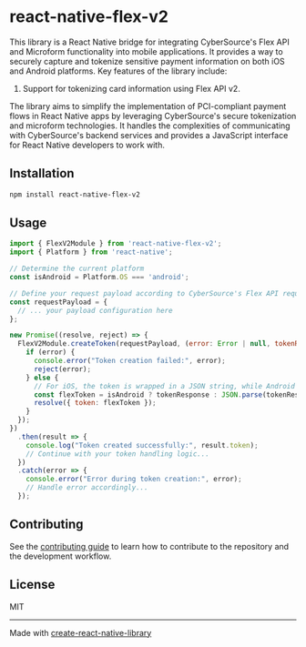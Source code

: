 # react-native-flex-v2

This library is a React Native bridge for integrating CyberSource's Flex API and Microform functionality into mobile applications. It provides a way to securely capture and tokenize sensitive payment information on both iOS and Android platforms. Key features of the library include:
1. Support for tokenizing card information using Flex API v2.

The library aims to simplify the implementation of PCI-compliant payment flows in React Native apps by leveraging CyberSource's secure tokenization and microform technologies. It handles the complexities of communicating with CyberSource's backend services and provides a JavaScript interface for React Native developers to work with.

## Installation

```sh
npm install react-native-flex-v2
```

## Usage


```js
import { FlexV2Module } from 'react-native-flex-v2';
import { Platform } from 'react-native';

// Determine the current platform
const isAndroid = Platform.OS === 'android';

// Define your request payload according to CyberSource's Flex API requirements
const requestPayload = {
  // ... your payload configuration here
};

new Promise((resolve, reject) => {
  FlexV2Module.createToken(requestPayload, (error: Error | null, tokenResponse: string) => {
    if (error) {
      console.error("Token creation failed:", error);
      reject(error);
    } else {
      // For iOS, the token is wrapped in a JSON string, while Android returns it directly
      const flexToken = isAndroid ? tokenResponse : JSON.parse(tokenResponse).token;
      resolve({ token: flexToken });
    }
  });
})
  .then(result => {
    console.log("Token created successfully:", result.token);
    // Continue with your token handling logic...
  })
  .catch(error => {
    console.error("Error during token creation:", error);
    // Handle error accordingly...
  });
```


## Contributing

See the [contributing guide](CONTRIBUTING.md) to learn how to contribute to the repository and the development workflow.

## License

MIT

---

Made with [create-react-native-library](https://github.com/callstack/react-native-builder-bob)

